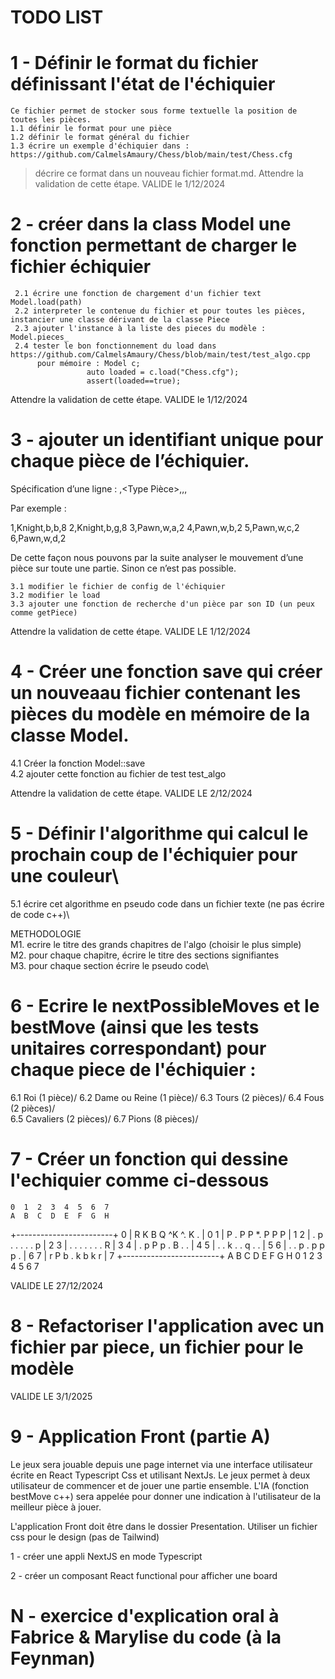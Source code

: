 # TODO LIST

# 1 - Définir le format du fichier définissant l'état de l'échiquier
    Ce fichier permet de stocker sous forme textuelle la position de toutes les pièces.
    1.1 définir le format pour une pièce 
    1.2 définir le format général du fichier
    1.3 écrire un exemple d'échiquier dans : https://github.com/CalmelsAmaury/Chess/blob/main/test/Chess.cfg

 > décrire ce format dans un nouveau fichier format.md.
Attendre la validation de cette étape. VALIDE le 1/12/2024 

# 2 - créer dans la class Model une fonction permettant de charger le fichier échiquier
     2.1 écrire une fonction de chargement d'un fichier text Model.load(path)
     2.2 interpreter le contenue du fichier et pour toutes les pièces, instancier une classe dérivant de la classe Piece
     2.3 ajouter l'instance à la liste des pieces du modèle : Model.pieces_
     2.4 tester le bon fonctionnement du load dans https://github.com/CalmelsAmaury/Chess/blob/main/test/test_algo.cpp
          pour mémoire : Model c;
                     auto loaded = c.load("Chess.cfg");
                     assert(loaded==true);

Attendre la validation de cette étape. VALIDE le 1/12/2024 

# 3 - ajouter un identifiant unique pour chaque pièce de l’échiquier.

Spécification d’une ligne : <id>,<Type Pièce>,<Couleur>,<colonne>,<rang>

Par exemple :

1,Knight,b,b,8
2,Knight,b,g,8
3,Pawn,w,a,2
4,Pawn,w,b,2
5,Pawn,w,c,2
6,Pawn,w,d,2


De cette façon nous pouvons par la suite analyser le mouvement d’une pièce sur toute une partie. Sinon ce n’est pas possible.

    3.1 modifier le fichier de config de l'échiquier
    3.2 modifier le load
    3.3 ajouter une fonction de recherche d'un pièce par son ID (un peux comme getPiece)

Attendre la validation de cette étape. VALIDE LE 1/12/2024

# 4 - Créer une fonction save qui créer un nouveaau fichier contenant les pièces du modèle en mémoire de la classe Model.
  4.1 Créer la fonction Model::save\
  4.2 ajouter cette fonction au fichier de test test_algo

Attendre la validation de cette étape. VALIDE LE 2/12/2024

# 5 - Définir l'algorithme qui calcul le prochain coup de l'échiquier pour une couleur\
  5.1 écrire cet algorithme en pseudo code dans un fichier texte (ne pas écrire de code c++)\

  METHODOLOGIE\
  M1. ecrire le titre des grands chapitres de l'algo (choisir le plus simple)\
  M2. pour chaque chapitre, écrire le titre des sections signifiantes\
  M3. pour chaque section écrire le pseudo code\
  
 

# 6 - Ecrire le nextPossibleMoves et le bestMove (ainsi que les tests unitaires correspondant) pour chaque piece de l'échiquier : 

6.1 Roi (1 pièce)/ 
6.2 Dame ou Reine (1 pièce)/
6.3 Tours (2 pièces)/ 
6.4 Fous (2 pièces)/  
6.5 Cavaliers (2 pièces)/
6.7 Pions (8 pièces)/ 

  
# 7 - Créer un fonction qui dessine l'echiquier comme ci-dessous
 

    0  1  2  3  4  5  6  7
    A  B  C  D  E  F  G  H
  +------------------------+
0 | R  K  B  Q ^K ^.  K  . | 0
1 | P  .  P  P *.  P  P  P | 1
2 | .  p  .  .  .  .  .  p | 2
3 | .  .  .  .  .  .  .  R | 3
4 | .  p  P  p  .  B  .  . | 4
5 | .  .  k  .  .  q  .  . | 5
6 | .  .  p  .  p  p  p  . | 6
7 | r  P  b  .  k  b  k  r | 7
  +------------------------+
    A  B  C  D  E  F  G  H
    0  1  2  3  4  5  6  7

VALIDE LE 27/12/2024

# 8 - Refactoriser l'application avec un fichier par piece, un fichier pour le modèle
VALIDE LE 3/1/2025

# 9 - Application Front (partie A)

Le jeux sera jouable depuis une page internet via une interface utilisateur écrite en React Typescript Css et utilisant NextJs.
Le jeux permet à deux utilisateur de commencer et de jouer une partie ensemble. L'IA (fonction bestMove c++) sera appelée pour donner une 
indication à l'utilisateur de la meilleur pièce à jouer.

L'application Front doit être dans le dossier Presentation.
Utiliser un fichier css pour le design (pas de Tailwind)

1 - créer une appli NextJS en mode Typescript 

2 - créer un composant React functional pour afficher une board 





# N - exercice d'explication oral à Fabrice & Marylise du code (à la Feynman)

 

